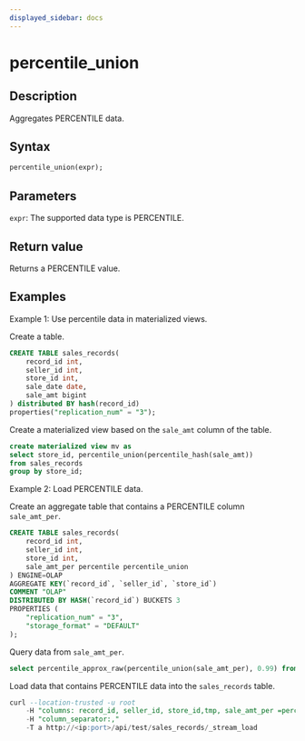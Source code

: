```yaml
---
displayed_sidebar: docs
---
```


# percentile_union

## Description

Aggregates PERCENTILE data.

## Syntax

```sql
percentile_union(expr);
```

## Parameters

`expr`: The supported data type is PERCENTILE.

## Return value

Returns a PERCENTILE value.

## Examples

Example 1: Use percentile data in materialized views.

Create a table.

```sql
CREATE TABLE sales_records(
    record_id int, 
    seller_id int, 
    store_id int, 
    sale_date date, 
    sale_amt bigint
) distributed BY hash(record_id) 
properties("replication_num" = "3");
```

Create a materialized view based on the `sale_amt` column of the table.

```sql
create materialized view mv as
select store_id, percentile_union(percentile_hash(sale_amt))
from sales_records
group by store_id;
```

Example 2: Load PERCENTILE data.

Create an aggregate table that contains a PERCENTILE column `sale_amt_per`.

```sql
CREATE TABLE sales_records(
    record_id int, 
    seller_id int, 
    store_id int, 
    sale_amt_per percentile percentile_union
) ENGINE=OLAP
AGGREGATE KEY(`record_id`, `seller_id`, `store_id`)
COMMENT "OLAP"
DISTRIBUTED BY HASH(`record_id`) BUCKETS 3
PROPERTIES (
    "replication_num" = "3",
    "storage_format" = "DEFAULT"
);
```

Query data from `sale_amt_per`.

```sql
select percentile_approx_raw(percentile_union(sale_amt_per), 0.99) from sales_records;
```

Load data that contains PERCENTILE data into the `sales_records` table.

```sql
curl --location-trusted -u root
    -H "columns: record_id, seller_id, store_id,tmp, sale_amt_per =percentile_hash(tmp)"
    -H "column_separator:,"
    -T a http://<ip:port>/api/test/sales_records/_stream_load
```
